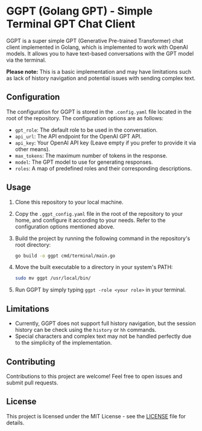 # GGPT (Golang GPT) - Simple Terminal GPT Chat Client

GGPT is a super simple GPT (Generative Pre-trained Transformer) chat client implemented in Golang, which is implemented to work with OpenAI models. It allows you to have text-based conversations with the GPT model via the terminal.

**Please note:** This is a basic implementation and may have limitations such as lack of history navigation and potential issues with sending complex text.

## Configuration

The configuration for GGPT is stored in the `.config.yaml` file located in the root of the repository. The configuration options are as follows:

- `gpt_role`: The default role to be used in the conversation.
- `api_url`: The API endpoint for the OpenAI GPT API.
- `api_key`: Your OpenAI API key (Leave empty if you prefer to provide it via other means).
- `max_tokens`: The maximum number of tokens in the response.
- `model`: The GPT model to use for generating responses.
- `roles`: A map of predefined roles and their corresponding descriptions.

## Usage

1. Clone this repository to your local machine.

2. Copy the `.ggpt_config.yaml` file in the root of the repository to your home, and configure it according to your needs. Refer to the configuration options mentioned above.

3. Build the project by running the following command in the repository's root directory:

   ```sh
   go build -o ggpt cmd/terminal/main.go 
   ```

4. Move the built executable to a directory in your system's PATH:

   ```sh
   sudo mv ggpt /usr/local/bin/
   ```

5. Run GGPT by simply typing `ggpt -role <your role>` in your terminal.

## Limitations

- Currently, GGPT does not support full history navigation, but the session history can be check using the `history` or `hh` commands.
- Special characters and complex text may not be handled perfectly due to the simplicity of the implementation.

## Contributing

Contributions to this project are welcome! Feel free to open issues and submit pull requests.

## License

This project is licensed under the MIT License - see the [LICENSE](LICENSE) file for details.
